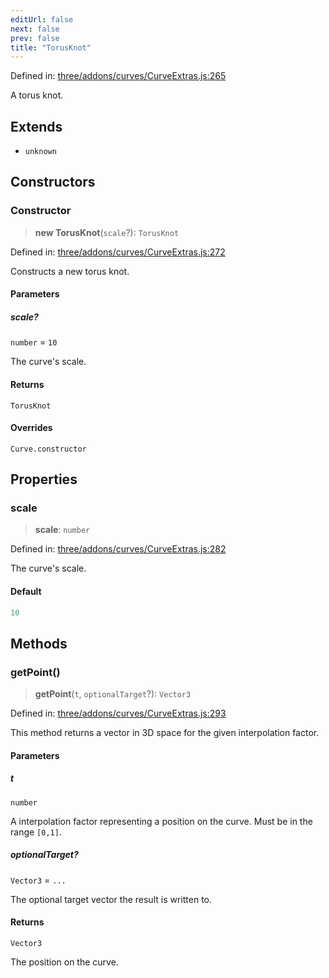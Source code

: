 ```yaml
---
editUrl: false
next: false
prev: false
title: "TorusKnot"
---
```


Defined in: [three/addons/curves/CurveExtras.js:265](https://github.com/DefinitelyMaybe/three-i18n/blob/fa57b79433d1c349ffb23a78727299c8d4190136/three/addons/curves/CurveExtras.js#L265)

A torus knot.

## Extends

- `unknown`

## Constructors

### Constructor

> **new TorusKnot**(`scale`?): `TorusKnot`

Defined in: [three/addons/curves/CurveExtras.js:272](https://github.com/DefinitelyMaybe/three-i18n/blob/fa57b79433d1c349ffb23a78727299c8d4190136/three/addons/curves/CurveExtras.js#L272)

Constructs a new torus knot.

#### Parameters

##### scale?

`number` = `10`

The curve's scale.

#### Returns

`TorusKnot`

#### Overrides

`Curve.constructor`

## Properties

### scale

> **scale**: `number`

Defined in: [three/addons/curves/CurveExtras.js:282](https://github.com/DefinitelyMaybe/three-i18n/blob/fa57b79433d1c349ffb23a78727299c8d4190136/three/addons/curves/CurveExtras.js#L282)

The curve's scale.

#### Default

```ts
10
```

## Methods

### getPoint()

> **getPoint**(`t`, `optionalTarget`?): `Vector3`

Defined in: [three/addons/curves/CurveExtras.js:293](https://github.com/DefinitelyMaybe/three-i18n/blob/fa57b79433d1c349ffb23a78727299c8d4190136/three/addons/curves/CurveExtras.js#L293)

This method returns a vector in 3D space for the given interpolation factor.

#### Parameters

##### t

`number`

A interpolation factor representing a position on the curve. Must be in the range `[0,1]`.

##### optionalTarget?

`Vector3` = `...`

The optional target vector the result is written to.

#### Returns

`Vector3`

The position on the curve.
